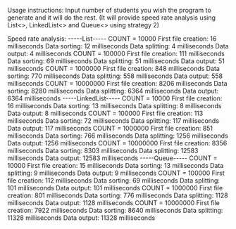 Usage instructions: 
Input number of students you wish the program to generate and it will do the rest. (It will provide speed rate analysis using List<>, LinkedList<> and Queue<> using strategy 2)

Speed rate analysis:
-----List-----
COUNT = 10000
First file creation: 16 milliseconds
Data sorting: 12 milliseconds
Data splitting: 4 milliseconds
Data output: 4 milliseconds
COUNT = 100000
First file creation: 111 milliseconds
Data sorting: 69 milliseconds
Data splitting: 51 milliseconds
Data output: 51 milliseconds
COUNT = 1000000
First file creation: 848 milliseconds
Data sorting: 770 milliseconds
Data splitting: 558 milliseconds
Data output: 558 milliseconds
COUNT = 10000000
First file creation: 8206 milliseconds
Data sorting: 8280 milliseconds
Data splitting: 6364 milliseconds
Data output: 6364 milliseconds
-----LinkedList-----
COUNT = 10000
First file creation: 16 milliseconds
Data sorting: 13 milliseconds
Data splitting: 8 milliseconds
Data output: 8 milliseconds
COUNT = 100000
First file creation: 113 milliseconds
Data sorting: 72 milliseconds
Data splitting: 117 milliseconds
Data output: 117 milliseconds
COUNT = 1000000
First file creation: 851 milliseconds
Data sorting: 766 milliseconds
Data splitting: 1256 milliseconds
Data output: 1256 milliseconds
COUNT = 10000000
First file creation: 8356 milliseconds
Data sorting: 8303 milliseconds
Data splitting: 12583 milliseconds
Data output: 12583 milliseconds
-----Queue-----
COUNT = 10000
First file creation: 15 milliseconds
Data sorting: 13 milliseconds
Data splitting: 9 milliseconds
Data output: 9 milliseconds
COUNT = 100000
First file creation: 112 milliseconds
Data sorting: 69 milliseconds
Data splitting: 101 milliseconds
Data output: 101 milliseconds
COUNT = 1000000
First file creation: 801 milliseconds
Data sorting: 776 milliseconds
Data splitting: 1128 milliseconds
Data output: 1128 milliseconds
COUNT = 10000000
First file creation: 7922 milliseconds
Data sorting: 8640 milliseconds
Data splitting: 11328 milliseconds
Data output: 11328 milliseconds